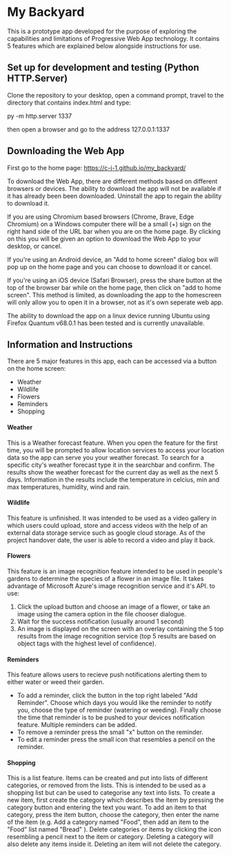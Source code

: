 # My Backyard

This is a prototype app developed for the purpose of exploring the capabilities and limitations of Progressive Web App technology. It contains 5 features which are explained below alongside instructions for use. 

## Set up for development and testing (Python HTTP.Server)
Clone the repository to your desktop, open a command prompt, travel to the directory that contains index.html and type:

py -m http.server 1337

then open a browser and go to the address 127.0.0.1:1337

## Downloading the Web App
First go to the home page: https://c-j-1.github.io/my_backyard/

To download the Web App, there are different methods based on different browsers or devices. The ability to download the app will not be available if it has already been been downloaded. Uninstall the app to regain the ability to download it.

If you are using Chromium based browsers (Chrome, Brave, Edge Chromium) on a Windows computer there will be a small (+) sign on the right hand side of the URL bar when you are on the home page. By clicking on this you will be given an option to download the Web App to your desktop, or cancel.

If you're using an Android device, an "Add to home screen" dialog box will pop up on the home page and you can choose to download it or cancel.

If you're using an iOS device (Safari Browser), press the share button at the top of the browser bar while on the home page, then click on "add to home screen". This method is limited, as downloading the app to the homescreen will only allow you to open it in a browser, not as it's own seperate web app.

The ability to download the app on a linux device running Ubuntu using Firefox Quantum v68.0.1 has been tested and is currently unavailable.

## Information and Instructions
There are 5 major features in this app, each can be accessed via a button on the home screen:
- Weather
- Wildlife
- Flowers
- Reminders
- Shopping

#### Weather

This is a Weather forecast feature. When you open the feature for the first time, you will be prompted to allow location services to access your location data so the app can serve you your weather forecast. To search for a specific city's weather forecast type it in the searchbar and confirm. The results show the weather forecast for the current day as well as the next 5 days. Information in the results include the temperature in celcius, min and max  temperatures, humidity, wind and rain.

#### Wildlife

This feature is unfinished. It was intended to be used as a video gallery in which users could upload, store and access videos with the help of an external data storage service such as google cloud storage. As of the project handover date, the user is able to record a video and play it back.

#### Flowers

This feature is an image recognition feature intended to be used in people's gardens to determine the species of a flower in an image file. It takes advantage of Microsoft Azure's image recognition service and it's API. to use:
1. Click the upload button and choose an image of a flower, or take an image using the camera option in the file chooser dialogue.
2. Wait for the success notification (usually around 1 second)
3. An image is displayed on the screen with an overlay containing the 5 top results from the image recognition service (top 5 results are based on object tags with the highest level of confidence).

#### Reminders

This feature allows users to recieve push notifications alerting them to either water or weed their garden. 
- To add a reminder, click the button in the top right labeled "Add Reminder". Choose which days you would like the reminder to notify you, choose the type of reminder (watering or weeding). Finally choose the time that reminder is to be pushed to your devices notification feature. Multiple reminders can be added.
- To remove a reminder press the small "x" button on the reminder.
- To edit a reminder press the small icon that resembles a pencil on the reminder.

#### Shopping

This is a list feature. Items can be created and put into lists of different categories, or removed from the lists. This is intended to be used as a shopping list but can be used to categorise any text into lists. To create a new item, first create the category which describes the item by pressing the category button and entering the text you want. To add an item to that category, press the item button, choose the category, then enter the name of the item  (e.g. Add a category named "Food", then add an item to the "Food" list named "Bread" ). Delete categories or items by clicking the icon resembling a pencil next to the item or category. Deleting a category will also delete any items inside it. Deleting an item will not delete the category.
